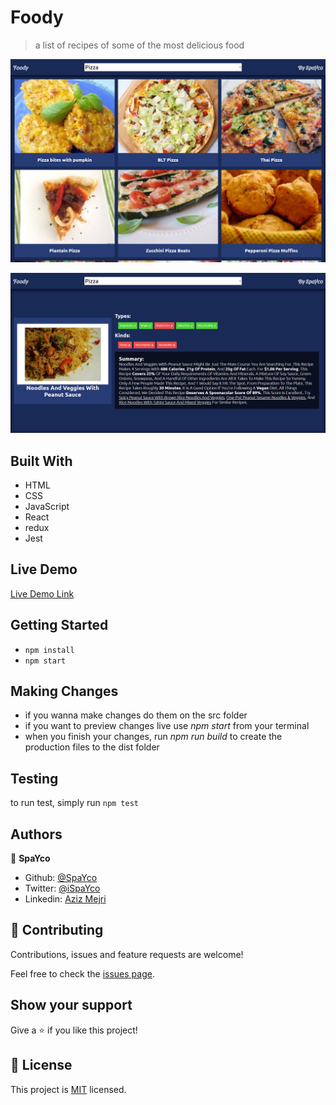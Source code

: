 # Foody

> a list of recipes of some of the most delicious food

![screenshot](./assets/media/homepage.png)

![screenshot](./assets/media/detail.png)

## Built With

- HTML
- CSS
- JavaScript
- React
- redux
- Jest

## Live Demo

[Live Demo Link](https://soon.herokuapp.com/)


## Getting Started

- `npm install`
- `npm start`


## Making Changes

- if you wanna make changes do them on the src folder 
- if you want to preview changes live use *npm start* from your terminal
- when you finish your changes, run *npm run build* to create the production files to the dist folder

## Testing

to run test, simply run `npm test`

## Authors

👤 **SpaYco**

- Github: [@SpaYco](https://github.com/SpaYco)
- Twitter: [@iSpaYco](https://twitter.com/iSpaYco)
- Linkedin: [Aziz Mejri](https://linkedin.com/in/spayco)

## 🤝 Contributing

Contributions, issues and feature requests are welcome!

Feel free to check the [issues page](issues/).

## Show your support

Give a ⭐️ if you like this project!

## 📝 License

This project is [MIT](lic.url) licensed.
